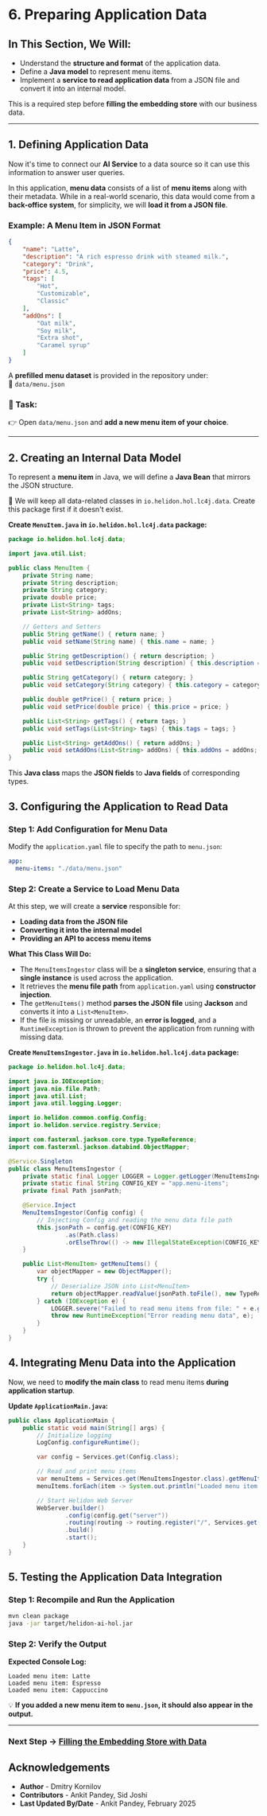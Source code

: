 # 6. Preparing Application Data

## In This Section, We Will:

- Understand the **structure and format** of the application data.
- Define a **Java model** to represent menu items.
- Implement a **service to read application data** from a JSON file and convert it into an internal model.

This is a required step before **filling the embedding store** with our business data.

---

## 1. Defining Application Data

Now it's time to connect our **AI Service** to a data source so it can use this information to answer user queries.

In this application, **menu data** consists of a list of **menu items** along with their metadata. While in a real-world scenario, this data would come from a **back-office system**, for simplicity, we will **load it from a JSON file**.

### Example: A Menu Item in JSON Format

```json
{
    "name": "Latte",
    "description": "A rich espresso drink with steamed milk.",
    "category": "Drink",
    "price": 4.5,
    "tags": [
        "Hot",
        "Customizable",
        "Classic"
    ],
    "addOns": [
        "Oat milk",
        "Soy milk",
        "Extra shot",
        "Caramel syrup"
    ]
}
```

A **prefilled menu dataset** is provided in the repository under:  
📂 `data/menu.json`

### **📝 Task:**
👉 Open `data/menu.json` and **add a new menu item of your choice**.

---

## **2. Creating an Internal Data Model**

To represent a **menu item** in Java, we will define a **Java Bean** that mirrors the JSON structure.

📌 We will keep all data-related classes in `io.helidon.hol.lc4j.data`. Create this package first if it doesn't exist.

**Create `MenuItem.java` in `io.helidon.hol.lc4j.data` package:**

```java
package io.helidon.hol.lc4j.data;

import java.util.List;

public class MenuItem {
    private String name;
    private String description;
    private String category;
    private double price;
    private List<String> tags;
    private List<String> addOns;

    // Getters and Setters
    public String getName() { return name; }
    public void setName(String name) { this.name = name; }

    public String getDescription() { return description; }
    public void setDescription(String description) { this.description = description; }

    public String getCategory() { return category; }
    public void setCategory(String category) { this.category = category; }

    public double getPrice() { return price; }
    public void setPrice(double price) { this.price = price; }

    public List<String> getTags() { return tags; }
    public void setTags(List<String> tags) { this.tags = tags; }

    public List<String> getAddOns() { return addOns; }
    public void setAddOns(List<String> addOns) { this.addOns = addOns; }
}
```

This **Java class** maps the **JSON fields** to **Java fields** of corresponding types.

## 3. Configuring the Application to Read Data

### Step 1: Add Configuration for Menu Data

Modify the `application.yaml` file to specify the path to `menu.json`:

```yaml
app:
  menu-items: "./data/menu.json"
```

### Step 2: Create a Service to Load Menu Data

At this step, we will create a **service** responsible for:

- **Loading data from the JSON file**
- **Converting it into the internal model**
- **Providing an API to access menu items**

**What This Class Will Do:**

- The `MenuItemsIngestor` class will be a **singleton service**, ensuring that a **single instance** is used across the application.
- It retrieves the **menu file path** from `application.yaml` using **constructor injection**.
- The `getMenuItems()` method **parses the JSON file** using **Jackson** and converts it into a `List<MenuItem>`.
- If the file is missing or unreadable, an **error is logged**, and a `RuntimeException` is thrown to prevent the application from running with missing data.

**Create `MenuItemsIngestor.java` in `io.helidon.hol.lc4j.data` package:**

```java
package io.helidon.hol.lc4j.data;

import java.io.IOException;
import java.nio.file.Path;
import java.util.List;
import java.util.logging.Logger;

import io.helidon.common.config.Config;
import io.helidon.service.registry.Service;

import com.fasterxml.jackson.core.type.TypeReference;
import com.fasterxml.jackson.databind.ObjectMapper;

@Service.Singleton
public class MenuItemsIngestor {
    private static final Logger LOGGER = Logger.getLogger(MenuItemsIngestor.class.getName());
    private static final String CONFIG_KEY = "app.menu-items";    
    private final Path jsonPath;

    @Service.Inject
    MenuItemsIngestor(Config config) {
        // Injecting Config and reading the menu data file path
        this.jsonPath = config.get(CONFIG_KEY)
                .as(Path.class)
                .orElseThrow(() -> new IllegalStateException(CONFIG_KEY + " is a required configuration key"));
    }

    public List<MenuItem> getMenuItems() {
        var objectMapper = new ObjectMapper();
        try {
            // Deserialize JSON into List<MenuItem>
            return objectMapper.readValue(jsonPath.toFile(), new TypeReference<>() {});
        } catch (IOException e) {
            LOGGER.severe("Failed to read menu items from file: " + e.getMessage());
            throw new RuntimeException("Error reading menu data", e);
        }
    }
}
```

## 4. Integrating Menu Data into the Application

Now, we need to **modify the main class** to read menu items **during application startup**.

**Update `ApplicationMain.java`:**

```java
public class ApplicationMain {
    public static void main(String[] args) {
        // Initialize logging
        LogConfig.configureRuntime();

        var config = Services.get(Config.class);

        // Read and print menu items
        var menuItems = Services.get(MenuItemsIngestor.class).getMenuItems();
        menuItems.forEach(item -> System.out.println("Loaded menu item: " + item.getName()));

        // Start Helidon Web Server
        WebServer.builder()
                .config(config.get("server"))
                .routing(routing -> routing.register("/", Services.get(ChatBotService.class)))
                .build()
                .start();
    }
}
```

## 5. Testing the Application Data Integration

### Step 1: Recompile and Run the Application

```sh
mvn clean package
java -jar target/helidon-ai-hol.jar
```

### Step 2: Verify the Output

**Expected Console Log:**
```
Loaded menu item: Latte
Loaded menu item: Espresso
Loaded menu item: Cappuccino
```

💡 **If you added a new menu item to `menu.json`, it should also appear in the output.**

---

### **Next Step → [Filling the Embedding Store with Data](07_filling_embedding_store.md)**


## Acknowledgements

* **Author** - Dmitry Kornilov
* **Contributors** - Ankit Pandey, Sid Joshi
* **Last Updated By/Date** - Ankit Pandey, February 2025